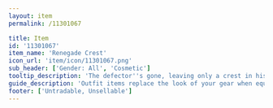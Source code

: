 ```yaml
---
layout: item
permalink: /11301067

title: Item
id: '11301067'
item_name: 'Renegade Crest'
icon_url: 'item/icon/11301067.png'
sub_header: ['Gender: All', 'Cosmetic']
tooltip_description: 'The defector''s gone, leaving only a crest in his place. An artisan who missed him crafted a new crest by casting a mold of the original, then covered it with gold. The crest is filled with the artisan''s hope that the future will hold brighter days.'
guide_description: 'Outfit items replace the look of your gear when equipped.'
footer: ['Untradable, Unsellable']
---
```

